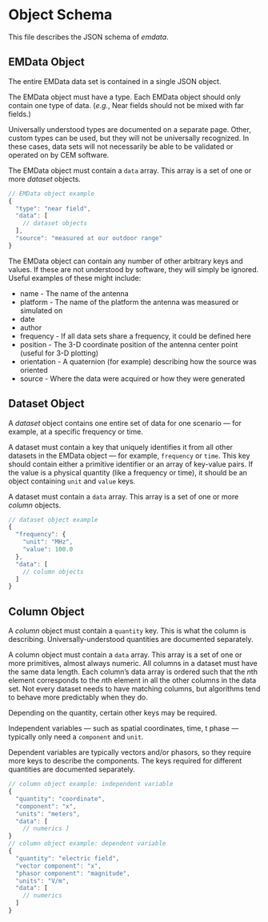 # Object Schema
This file describes the JSON schema of *emdata*.

## EMData Object
The entire EMData data set is contained in a single JSON object.

The EMData object must have a type. Each EMData object should only contain one type of data. (*e.g.*, Near fields should not be mixed with far fields.)

Universally understood types are documented on a separate page. Other, custom types can be used, but they will not be universally recognized. In these cases, data sets will not necessarily be able to be validated or operated on by CEM software.

The EMData object must contain a `data` array. This array is a set of one or more *dataset* objects.

```javascript
// EMData object example
{
  "type": "near field",
  "data": [
    // dataset objects
  ],
  "source": "measured at our outdoor range"
}
```

The EMData object can contain any number of other arbitrary keys and values. If these are not understood by software, they will simply be ignored. Useful examples of these might include:
* name - The name of the antenna
* platform - The name of the platform the antenna was measured or simulated on
* date
* author
* frequency - If all data sets share a frequency, it could be defined here
* position - The 3-D coordinate position of the antenna center point (useful for 3-D plotting)
* orientation - A quaternion (for example) describing how the source was oriented
* source - Where the data were acquired or how they were generated

## Dataset Object
A *dataset* object contains one entire set of data for one scenario — for example, at a specific frequency or time.

A dataset must contain a key that uniquely identifies it from all other datasets in the EMData object — for example, `frequency` or `time`. This key should contain either a primitive identifier or an array of key-value pairs. If the value is a physical quantity (like a frequency or time), it should be an object containing `unit` and `value` keys.

A dataset must contain a `data` array. This array is a set of one or more *column* objects.

```javascript
// dataset object example
{
  "frequency": {
    "unit": "MHz",
    "value": 100.0
  },
  "data": [
    // column objects
  ]
}
```

## Column Object
A *column* object must contain a `quantity` key. This is what the column is describing. Universally-understood quantities are documented separately.

A column object must contain a `data` array. This array is a set of one or more primitives, almost always numeric. All columns in a dataset must have the same data length. Each column’s data array is ordered such that the *n*th element corresponds to the *n*th element in all the other columns in the data set. Not every dataset needs to have matching columns, but algorithms tend to behave more predictably when they do.

Depending on the quantity, certain other keys may be required.

Independent variables — such as spatial coordinates, time, t phase — typically only need a `component` and `unit`.

Dependent variables are typically vectors and/or phasors, so they require more keys to describe the components. The keys required for different quantities are documented separately.

```javascript
// column object example: independent variable
{
  "quantity": "coordinate",
  "component": "x",
  "units": "meters",
  "data": [
    // numerics ]
}
// column object example: dependent variable
{
  "quantity": "electric field",
  "vector component": "x",
  "phasor component": "magnitude",
  "units": "V/m",
  "data": [
    // numerics
  ]
}
```
